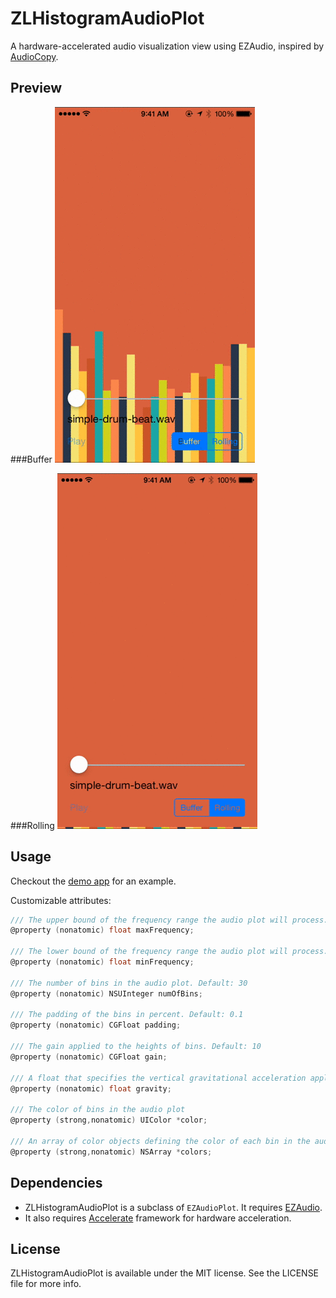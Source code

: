 ZLHistogramAudioPlot
====================

A hardware-accelerated audio visualization view using EZAudio, inspired by [AudioCopy](https://itunes.apple.com/us/app/audiocopy/id719137307?mt=8).

Preview
---

###Buffer
![preview buffer](Previews/ZLHistogramAudioPlotBuffer.gif)

###Rolling
![preview rolling](Previews/ZLHistogramAudioPlotRolling.gif)

Usage
---
Checkout the [demo app](https://github.com/zhxnlai/ZLHistogramAudioPlot/tree/master/EZAudioRecordExample) for an example.

Customizable attributes:
~~~objective-c
/// The upper bound of the frequency range the audio plot will process. Default: 10000Hz
@property (nonatomic) float maxFrequency;

/// The lower bound of the frequency range the audio plot will process. Default: 1200Hz
@property (nonatomic) float minFrequency;

/// The number of bins in the audio plot. Default: 30
@property (nonatomic) NSUInteger numOfBins;

/// The padding of the bins in percent. Default: 0.1
@property (nonatomic) CGFloat padding;

/// The gain applied to the heights of bins. Default: 10
@property (nonatomic) CGFloat gain;

/// A float that specifies the vertical gravitational acceleration applied to bins in the audio plot. Default: 10 pixel/s^2
@property (nonatomic) float gravity;

/// The color of bins in the audio plot
@property (strong,nonatomic) UIColor *color;

/// An array of color objects defining the color of each bin in the audio plot. If not set, the color attribute will be used instead. Currently not supported by Buffer type.
@property (strong,nonatomic) NSArray *colors;
~~~

Dependencies
---
- ZLHistogramAudioPlot is a subclass of `EZAudioPlot`. It requires [EZAudio](https://github.com/syedhali/EZAudio).
- It also requires [Accelerate](https://developer.apple.com/library/ios/documentation/Accelerate/Reference/AccelerateFWRef/_index.html) framework for hardware acceleration.

License
---
ZLHistogramAudioPlot is available under the MIT license. See the LICENSE file for more info.
